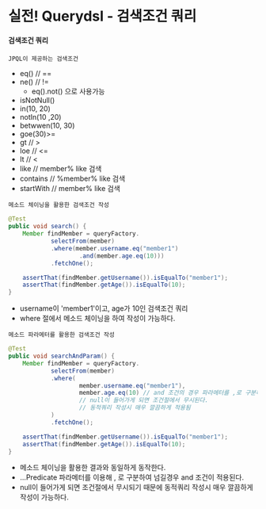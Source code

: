 # 실전! Querydsl - 검색조건 쿼리

#### 검색조건 쿼리
`JPQL이 제공하는 검색조건`
- eq() // ==
- ne() // !=
    - eq().not() 으로 사용가능
- isNotNull()
- in(10, 20)
- notIn(10 ,20)
- betwwen(10, 30)
- goe(30)>=
- gt // >
- loe // <=
- lt // <
- like // member% like 검색
- contains // %member% like 검색
- startWith // member% like 검색

`메소드 체이닝을 활용한 검색조건 작성`
```java
@Test
public void search() {
    Member findMember = queryFactory.
            selectFrom(member)
            .where(member.username.eq("member1")
                    .and(member.age.eq(10)))
            .fetchOne();

    assertThat(findMember.getUsername()).isEqualTo("member1");
    assertThat(findMember.getAge()).isEqualTo(10);
}
```
- username이 'member1'이고, age가 10인 검색조건 쿼리
- where 절에서 메소드 체이닝을 하여 작성이 가능하다.

`메소드 파라메터를 활용한 검색조건 작성`
```java
@Test
public void searchAndParam() {
    Member findMember = queryFactory.
            selectFrom(member)
            .where(
                    member.username.eq("member1"),
                    member.age.eq(10) // and 조건의 경우 파라메터를 ,로 구분하여 넘길경우 and 조건이 적용
                    // null이 들어가게 되면 조건절에서 무시된다.
                    // 동적쿼리 작성시 매우 깔끔하게 적용됨
            )
            .fetchOne();

    assertThat(findMember.getUsername()).isEqualTo("member1");
    assertThat(findMember.getAge()).isEqualTo(10);
}
```

- 메소드 체이닝을 활용한 결과와 동일하게 동작한다.
- ...Predicate 파라메터를 이용해 , 로 구분하여 넘길경우 and 조건이 적용된다.
- null이 들어가게 되면 조건절에서 무시되기 때문에 동적쿼리 작성시 매우 깔끔하게 작성이 가능하다.

